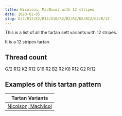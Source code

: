 ```yaml
---
title: Nicolson, MacNicol with 12 stripes
date: 2023-02-05
slug: G/2/R12/K2/R12/G16/R2/B2/R2/K8/R12/G2/R/12
---
```

This is a list of all the tartan sett variants with 12 stripes.

It is a 12 stripes tartan.


## Thread count
G/2 R12 K2 R12 G16 R2 B2 R2 K8 R12 G2 R/12

## Examples of this tartan pattern

| Tartan Variants |
|---------------|
| [Nicolson, MacNicol](/variants/g/2/r12/k2/r12/g16/r2/b2/r2/k8/r12/g2/r/12-b5480b0-g008000-k000000-rc00000)||
